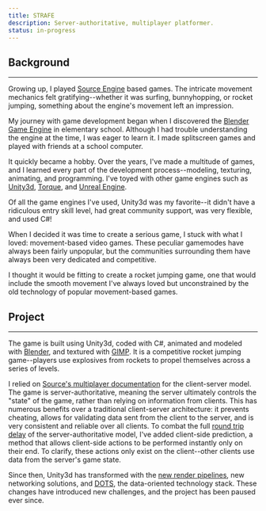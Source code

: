```yaml
---
title: STRAFE
description: Server-authoritative, multiplayer platformer.
status: in-progress
---
```


## Background
---
Growing up, I played [Source Engine](https://en.wikipedia.org/wiki/Source_(game_engine)) based games. The intricate movement mechanics felt gratifying--whether it was surfing, bunnyhopping, or rocket jumping, something about the engine's movement left an impression.

My journey with game development began when I discovered the [Blender Game Engine](https://en.wikipedia.org/wiki/Blender_Game_Engine) in elementary school. Although I had trouble understanding the engine at the time, I was eager to learn it. I made splitscreen games and played with friends at a school computer.

It quickly became a hobby. Over the years, I've made a multitude of games, and I learned every part of the development process--modeling, texturing, animating, and programming. I've toyed with other game engines such as [Unity3d](https://en.wikipedia.org/wiki/Unity_(game_engine)), [Torque](https://en.wikipedia.org/wiki/Torque_(game_engine)), and [Unreal Engine](https://en.wikipedia.org/wiki/Unreal_Engine).

Of all the game engines I've used, Unity3d was my favorite--it didn't have a ridiculous entry skill level, had great community support, was very flexible, and used C#!

When I decided it was time to create a serious game, I stuck with what I loved: movement-based video games. These peculiar gamemodes have always been fairly unpopular, but the communities surrounding them have always been very dedicated and competitive.

I thought it would be fitting to create a rocket jumping game, one that would include the smooth movement I've always loved but unconstrained by the old technology of popular movement-based games.

## Project
---
The game is built using Unity3d, coded with C#, animated and modeled with [Blender](https://en.wikipedia.org/wiki/Blender_(software)), and textured with [GIMP](https://en.wikipedia.org/wiki/GIMP). It is a competitive rocket jumping game--players use explosives from rockets to propel themselves across a series of levels.

I relied on [Source's multiplayer documentation](https://developer.valvesoftware.com/wiki/Source_Multiplayer_Networking) for the client-server model. The game is server-authoritative, meaning the server ultimately controls the "state" of the game, rather than relying on information from clients. This has numerous benefits over a traditional client-server architecture: it prevents cheating, allows for validating data sent from the client to the server, and is very consistent and reliable over all clients. To combat the full [round trip delay](https://en.wikipedia.org/wiki/Round-trip_delay) of the server-authoritative model, I've added client-side prediction, a method that allows client-side actions to be performed instantly only on their end. To clarify, these actions only exist on the client--other clients use data from the server's game state.

Since then, Unity3d has transformed with the [new render pipelines](https://docs.unity3d.com/Manual/render-pipelines.html), new networking solutions, and [DOTS](https://unity.com/dots), the data-oriented technology stack. These changes have introduced new challenges, and the project has been paused ever since.